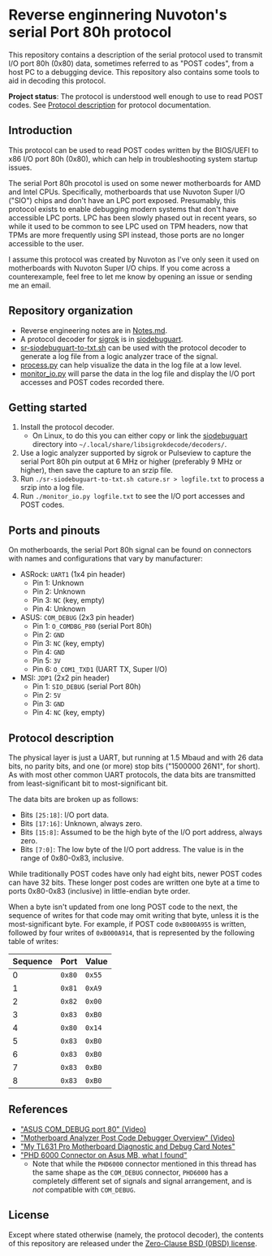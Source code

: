 # Reverse enginnering Nuvoton's serial Port 80h protocol

This repository contains a description of the serial protocol used to transmit I/O port 80h (0x80) data, sometimes referred to as "POST codes", from a host PC to a debugging device.
This repository also contains some tools to aid in decoding this protocol.

**Project status**: The protocol is understood well enough to use to read POST codes.
See [Protocol description](#protocol-description) for protocol documentation.


## Introduction

This protocol can be used to read POST codes written by the BIOS/UEFI to x86 I/O port 80h (0x80), which can help in troubleshooting system startup issues.

The serial Port 80h procotol is used on some newer motherboards for AMD and Intel CPUs.
Specifically, motherboards that use Nuvoton Super I/O ("SIO") chips and don't have an LPC port exposed.
Presumably, this protocol exists to enable debugging modern systems that don't have accessible LPC ports.
LPC has been slowly phased out in recent years, so while it used to be common to see LPC used on TPM headers, now that TPMs are more frequently using SPI instead, those ports are no longer accessible to the user.

I assume this protocol was created by Nuvoton as I've only seen it used on motherboards with Nuvoton Super I/O chips.
If you come across a counterexample, feel free to let me know by opening an issue or sending me an email.


## Repository organization

- Reverse engineering notes are in [Notes.md](Notes.md).
- A protocol decoder for [sigrok][sigrok] is in [siodebuguart](siodebuguart).
- [sr-siodebuguart-to-txt.sh](sr-siodebuguart-to-txt.sh) can be used with the protocol decoder to generate a log file from a logic analyzer trace of the signal.
- [process.py](process.py) can help visualize the data in the log file at a low level.
- [monitor_io.py](monitor_io.py) will parse the data in the log file and display the I/O port accesses and POST codes recorded there.


## Getting started

1. Install the protocol decoder.
   - On Linux, to do this you can either copy or link the [siodebuguart](siodebuguart) directory into `~/.local/share/libsigrokdecode/decoders/`.
2. Use a logic analyzer supported by sigrok or Pulseview to capture the serial Port 80h pin output at 6 MHz or higher (preferably 9 MHz or higher), then save the capture to an srzip file.
3. Run `./sr-siodebuguart-to-txt.sh cature.sr > logfile.txt` to process a srzip into a log file.
4. Run `./monitor_io.py logfile.txt` to see the I/O port accesses and POST codes.


## Ports and pinouts

On motherboards, the serial Port 80h signal can be found on connectors with names and configurations that vary by manufacturer:

- ASRock: `UART1` (1x4 pin header)
  - Pin 1: Unknown
  - Pin 2: Unknown
  - Pin 3: `NC` (key, empty)
  - Pin 4: Unknown
- ASUS: `COM_DEBUG` (2x3 pin header)
  - Pin 1: `O_COMDBG_P80` (serial Port 80h)
  - Pin 2: `GND`
  - Pin 3: `NC` (key, empty)
  - Pin 4: `GND`
  - Pin 5: `3V`
  - Pin 6: `O_COM1_TXD1` (UART TX, Super I/O)
- MSI: `JDP1` (2x2 pin header)
  - Pin 1: `SIO_DEBUG` (serial Port 80h)
  - Pin 2: `5V`
  - Pin 3: `GND`
  - Pin 4: `NC` (key, empty)


## Protocol description

The physical layer is just a UART, but running at 1.5 Mbaud and with 26 data bits, no parity bits, and one (or more) stop bits ("1500000 26N1", for short). As with most other common UART protocols, the data bits are transmitted from least-significant bit to most-significant bit.

The data bits are broken up as follows:

- Bits `[25:18]`: I/O port data.
- Bits `[17:16]`: Unknown, always zero.
- Bits `[15:8]`: Assumed to be the high byte of the I/O port address, always zero.
- Bits `[7:0]`: The low byte of the I/O port address. The value is in the range of 0x80-0x83, inclusive.

While traditionally POST codes have only had eight bits, newer POST codes can have 32 bits.
These longer post codes are written one byte at a time to ports 0x80-0x83 (inclusive) in little-endian byte order.

When a byte isn't updated from one long POST code to the next, the sequence of writes for that code may omit writing that byte, unless it is the most-significant byte.
For example, if POST code `0xB000A955` is written, followed by four writes of `0xB000A914`, that is represented by the following table of writes:

| Sequence | Port   | Value  |
| -------- | ------ | ------ |
| 0        | `0x80` | `0x55` |
| 1        | `0x81` | `0xA9` |
| 2        | `0x82` | `0x00` |
| 3        | `0x83` | `0xB0` |
| 4        | `0x80` | `0x14` |
| 5        | `0x83` | `0xB0` |
| 6        | `0x83` | `0xB0` |
| 7        | `0x83` | `0xB0` |
| 8        | `0x83` | `0xB0` |


## References

- ["ASUS COM\_DEBUG port 80" (Video)](https://www.youtube.com/watch?v=Gnm_tuARqVI)
- ["Motherboard Analyzer Post Code Debugger Overview" (Video)](https://www.youtube.com/watch?v=S-IEp8jTgs4)
- ["My TL631 Pro Motherboard Diagnostic and Debug Card Notes"](https://quantumwarp.com/kb/articles/75-general/996-my-tl631-pro-motherboard-diagnostic-and-debug-card-notes)
- ["PHD 6000 Connector on Asus MB, what I found"](https://linustechtips.com/topic/1373425-phd-6000-connector-on-asus-mb-what-i-fond/)
  - Note that while the `PHD6000` connector mentioned in this thread has the same shape as the `COM_DEBUG` connector, `PHD6000` has a completely different set of signals and signal arrangement, and is _not_ compatible with `COM_DEBUG`.


## License

Except where stated otherwise (namely, the protocol decoder), the contents of this repository are released under the [Zero-Clause BSD (0BSD) license][license].


[sigrok]: https://sigrok.org/
[license]: LICENSE.txt
